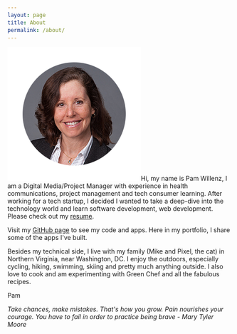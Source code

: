 ```yaml
---
layout: page
title: About
permalink: /about/
---
```


<img class="resize" src="/img/Pam_for_portfolio.png" alt="Pam">Hi, my name is Pam Willenz, I am a Digital Media/Project Manager with experience in health communications, project management and tech consumer learning. After working for a tech startup, I decided I wanted to take a deep-dive into the technology world and learn software development, web development. Please check out my [resume](https://github.com/PamBWillenz/resume). 

Visit my [GitHub page](https://github.com/PamBWillenz) to see my code and apps. Here in my portfolio, I share some of the apps I've built.

Besides my technical side, I live with my family (Mike and Pixel, the cat) in Northern Virginia, near Washington, DC. I enjoy the outdoors, especially cycling, hiking, swimming, skiing and pretty much anything outside. I also love to cook and am experimenting with Green Chef and all the fabulous recipes.

Pam

_Take chances, make mistakes. That's how you grow. Pain nourishes your courage. You have to fail in order to practice being brave - Mary Tyler Moore_
